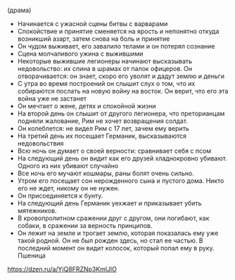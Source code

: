 (драма)
- Начинается с ужасной сцены битвы с варварами
- Спокойствие и принятие сменяется на ярость и непонятно откуда возникший азарт, затем снова на боль и принятие
- Он чудом выживает, его завалило телами и он потерял сознание
- Сцена молчаливого ужина с выжившими
- Некоторые выжившие легионеры начинают высказывать недовольство: их спина в шрамах от палок офицеров. Он отворачивается: он знает, скоро его уволят и дадут землю и деньги
- С утра во время построений он слышит слух о том, что их собираются послать на новую войну на восток. Он верит, что его эта война уже не застанет
- Он мечтает о жене, детях и спокойной жизни
- На второй день он слышит от другого легионера, что преторианцам подняли жалование, Рим не хочет возвращения солдат.
- Он колеблется: не видел Рим с 17 лет, зачем ему верить
- На третий день их посещает Германик, высказываются недовольствия
- Всю ночь он думает о своей верности: сравнивает себя с псом
- На следующий день он видит как его друзей хладнокровно убивают. Одного из них убивают случайно
- Все ночь его мучают кошмары, раны болят очень сильно.
- Утром его посещает сон нерожденного сына и пустого дома. Никто его не ждет, никому он не нужен.
- Он присоединяется к бунту.
- На следующий день Германик уехжает и приказывает убить мятежников.
- В кровопролитном сражении друг с другом, они погибают, как собаки, в сражении за верность принципов.
- Он лежит на земле и трогает землю, которая показалась ему уже такой родной. Он не был рожден здесь, но стал ее частью. В последний момент он видит колосок, который попал ему в руку. Пшеница

https://dzen.ru/a/YjQ8FRZNp3KmlJlO